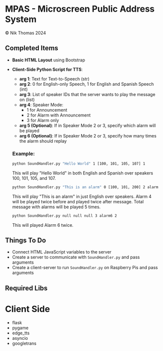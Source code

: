 # MPAS - Microscreen Public Address System

© Nik Thomas 2024

## Completed Items

- **Basic HTML Layout** using Bootstrap
- **Client-Side Python Script for TTS**:
    - **arg 1**: Text for Text-to-Speech (str)
    - **arg 2**: 0 for English-only Speech, 1 for English and Spanish Speech (int)
    - **arg 3**: List of speaker IDs that the server wants to play the message on (list)
    - **arg 4**: Speaker Mode: 
        - 1 for Announcement
        - 2 for Alarm with Announcement
        - 3 for Alarm only
    - **arg 5 (Optional)**: If in Speaker Mode 2 or 3, specify which alarm will be played
    - **arg 6 (Optional)**: If in Speaker Mode 2 or 3, specify how many times the alarm should replay

    ### Example:

    ```bash
    python SoundHandler.py "Hello World" 1 [100, 101, 105, 107] 1
    ```
    This will play "Hello World" in both English and Spanish over speakers 100, 101, 105, and 107.

    ```bash
    python SoundHandler.py "This is an alarm" 0 [100, 101, 200] 2 alarm4 5
    ```
    This will play "This is an alarm" in just English over speakers. Alarm 4 will be played twice before and played twice after message. Total message with alarms will be played 5 times.

    ```bash
    python SoundHandler.py null null null 3 alarm6 2
    ```
    This will played Alarm 6 twice.
    

## Things To Do

- Connect HTML JavaScript variables to the server
- Create a server to communicate with `SoundHandler.py` and pass arguments
- Create a client-server to run `SoundHandler.py` on Raspberry Pis and pass arguments


## Required Libs

# Client Side

- flask
- pygame
- edge_tts
- asyncio
- googletrans
